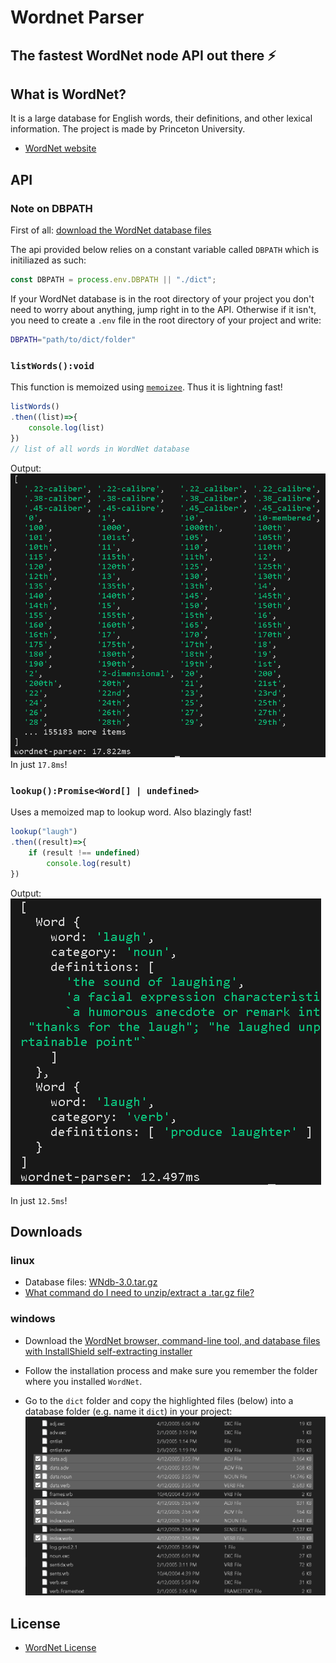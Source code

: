 # Wordnet Parser

## The fastest WordNet node API out there ⚡

## What is WordNet?
It is a large database for English words, their definitions, and other lexical information. The project is made by Princeton University.

- [WordNet website](https://wordnet.princeton.edu/)

## API
### Note on DBPATH
First of all: [download the WordNet database files](#downloads)

The api provided below relies on a constant variable called `DBPATH` which is initiliazed as such:
```js
const DBPATH = process.env.DBPATH || "./dict";
```
If your WordNet database is in the root directory of your project you don't need to worry about anything, jump right in to the API. Otherwise if it isn't, you need to create a `.env` file in the root directory of your project and write:
```sh
DBPATH="path/to/dict/folder"
```
### `listWords():void`
This function is memoized using [`memoizee`](https://www.npmjs.com/package/memoizee). Thus it is lightning fast!
```js
listWords()
.then((list)=>{
    console.log(list)
})
// list of all words in WordNet database
```
Output:
![](./assets/parserlistbenchmark.png)
In just `17.8ms`!
### `lookup():Promise<Word[] | undefined>`
Uses a memoized map to lookup word. Also blazingly fast!
```js
lookup("laugh")
.then((result)=>{
    if (result !== undefined)
        console.log(result)
})
```
Output: 
![](./assets/parserbenchmark.png)

In just `12.5ms`!
## Downloads
### linux 
- Database files: [WNdb-3.0.tar.gz](https://wordnetcode.princeton.edu/3.0/WNdb-3.0.tar.gz)
- [What command do I need to unzip/extract a .tar.gz file?](https://askubuntu.com/a/25348)

### windows 
- Download the [WordNet browser, command-line tool, and database files with InstallShield self-extracting installer](https://wordnetcode.princeton.edu/2.1/WordNet-2.1.exe)

- Follow the installation process and make sure you remember the folder where you installed `WordNet`.

- Go to the `dict` folder and copy the highlighted files (below) into a database folder (e.g. name it `dict`) in your project:
![](./assets/windowswordnet.png)

## License
- [WordNet License](https://wordnet.princeton.edu/license-and-commercial-use)